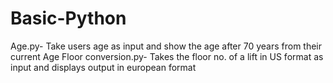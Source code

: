 # Basic-Python

Age.py- Take users age as input and show the age after 70 years from their current Age
Floor conversion.py- Takes the floor no. of a lift in US format as input and displays output in european format
